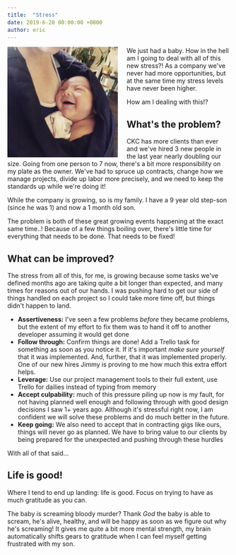 ```yaml
---
title:  "Stress"
date: 2019-6-20 00:00:00 +0800
author: eric
---
```



<div style="text-align: center; width: 250px; float: left; padding-right: 20px;">
    <img src="/assets/images/articles/tyrone.png" class="img-bordered">
</div>

We just had a baby. How in the hell am I going to deal with all of this new stress?! As a company we've never had more
opportunities, but at the same time my stress levels have never been higher.

How am I dealing with this!?

<!--more-->

## What's the problem?

CKC has more clients than ever and we've hired 3 new people in the last year nearly doubling our size. Going from one
person to 7 now, there's a bit more responsibility on my plate as the owner. We've had to spruce up contracts, change
how we manage projects, divide up labor more precisely, and we need to keep the standards up while we're doing it!

While the company is growing, so is my family. I have a 9 year old step-son (since he was 1) and now a 1 month old son.

The problem is both of these great growing events happening at the exact same time..! Because of a few things boiling over, there's little time for everything that needs to be done. That needs to be fixed!


## What can be improved?

The stress from all of this, for me, is growing because some tasks we've defined months ago are taking quite a bit longer
than expected, and many times for reasons out of our hands. I was pushing hard to get our side of things handled on each project 
so I could take more time off, but things didn't happen to land.

 * **Assertiveness:** I've seen a few problems _before_ they became problems, but the extent of my effort to fix them was to
 hand it off to another developer assuming it would get done
 * **Follow through:** Confirm things are done! Add a Trello task for something as soon as you notice it. If it's important 
 _make sure yourself_ that it was implemented. And, further, that it was implemented properly. One of our new hires Jimmy
 is proving to me how much this extra effort helps.
 * **Leverage:** Use our project management tools to their full extent, use Trello for dailies instead of typing from memory
 * **Accept culpability:** much of this pressure piling up now is my fault, for not having planned well enough and following
through with good design decisions I saw 1+ years ago. Although it's stressful right now, I am confident we will solve
these problems and do much better in the future. 
 * **Keep going:** We also need to accept that in contracting gigs like ours, things will never go as planned. We have to
 bring value to our clients by being prepared for the unexpected and pushing through these hurdles
 
 
With all of that said...

## Life is good!

Where I tend to end up landing: life is good. Focus on trying to have as much gratitude as you can.

The baby is screaming bloody murder? Thank *God* the baby is able to scream, he's alive, healthy, and will
be happy as soon as we figure out why he's screaming! It gives me quite a bit more mental strength, my brain
automatically shifts gears to gratitude when I can feel myself getting frustrated with my son.

